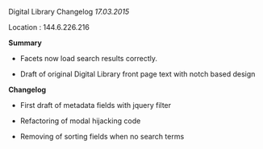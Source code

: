 Digital Library Changelog
*17.03.2015*


Location : 144.6.226.216


**Summary**

* Facets now load search results correctly.

* Draft of original Digital Library front page text with notch based design




**Changelog**


* First draft of metadata fields with jquery filter

* Refactoring of modal hijacking code

* Removing of sorting fields when no search terms
